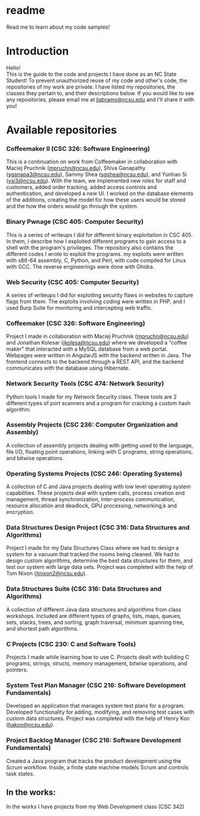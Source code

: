 # readme
Read me to learn about my code samples!
# Introduction
Hello!  
This is the guide to the code and projects I have done as an NC State Student! To prevent unauthorized reuse of my code and other's code, the repositories of my work are private. I have listed my repositories, the classes they pertain to, and their descriptions below. If you would like to see any repositories, please email me at jlabrams@ncsu.edu and I'll share it with you!

# Available repositories

### Coffeemaker II (CSC 326: Software Engineering)
This is a continuation on work from Coffeemaker in collaboration with Maciej Pruchnik (mpruchn@ncsu.edu), Shiva Ganapathy (sganapa3@ncsu.edu), Sammy Shea (sgshea@ncsu.edu), and Yunhao Si (ysi3@ncsu.edu). With the team, we implemented new roles for staff and customers, added order tracking, added access controls and authentication, and developed a new UI. I worked on the database elements of the additions, creating the model for how these users would be stored and the how the orders would go through the system.

### Binary Pwnage (CSC 405: Computer Security)
This is a series of writeups I did for different binary exploitation in CSC 405. In them, I describe how I exploited different programs to gain access to a shell with the program's privileges. The repository also contains the different codes I wrote to exploit the programs. my exploits were written with x86-64 assembly, C, Python, and Perl, with code compiled for Linux with GCC. The reverse engineerings were done with Ghidra.

### Web Security (CSC 405: Computer Security)
A series of writeups I did for exploiting security flaws in websites to capture flags from them. The exploits involving coding were written in PHP, and I used Burp Suite for monitoring and intercepting web traffic.

### Coffeemaker (CSC 326: Software Engineering)
Project I made in collaboration with Maciej Pruchnik (mpruchn@ncsu.edu) and Jonathan Kolesar (jkolesa@ncsu.edu) where we developed a "coffee maker" that interacted with a MySQL database from a web portal. Webpages were written in AngularJS with the backend written in Java. The frontend connects to the backend through a REST API, and the backend communicates with the database using Hibernate.

### Network Security Tools (CSC 474: Network Security)
Python tools I made for my Network Security class. These tools are 2 different types of port scanners and a program for cracking a custom hash algorithm.

### Assembly Projects (CSC 236: Computer Organization and Assembly)
A collection of assembly projects dealing with getting used to the language, file I/O, floating point operations, linking with C programs, string operations, and bitwise operations.

### Operating Systems Projects (CSC 246: Operating Systems)
A collection of C and Java projects dealing with low level operating system capabilities. These projects deal with system calls, process creation and management, thread synchronization, inter-process communication, resource allocation and deadlock, GPU processing, networking,k and encryption.

### Data Structures Design Project (CSC 316: Data Structures and Algorithms)
Project I made for my Data Structures Class where we had to design a system for a vacuum that tracked the rooms being cleaned. We had to design custom algorithms, determine the best data structures for them, and test our system with large data sets. Project was completed with the help of Tom Nixon (jtnixon2@ncsu.edu). 

### Data Structures Suite (CSC 316: Data Structures and Algorithms)
A collection of different Java data structures and algorithms from class workshops. Included are different types of graphs, lists, maps, queues, sets, stacks, trees, and sorting, graph traversal, minimum spanning tree, and shortest path algorithms.

### C Projects (CSC 230: C and Software Tools)
Projects I made while learning how to use C. Projects dealt with building C programs, strings, structs, memory management, bitwise operations, and pointers.

### System Test Plan Manager (CSC 216: Software Development Fundamentals)
Developed an application that manages system test plans for a program. Developed functionality for adding, modifying, and removing test cases with custom data structures. Project was completed with the help of Henry Kon (hakon@ncsu.edu).

### Project Backlog Manager (CSC 216: Software Development Fundamentals)
Created a Java program that tracks the product development using the Scrum workflow. Inside, a finite state machine models Scrum and controls task states. 

## In the works:
In the works I have projects from my Web Development class (CSC 342)
